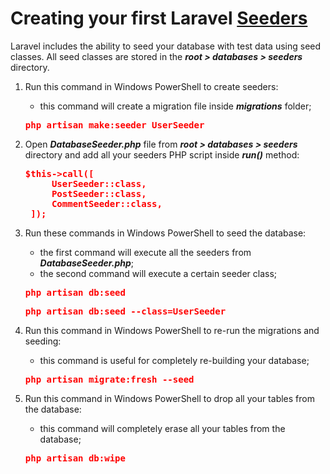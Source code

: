# Creating your first Laravel [Seeders](https://laravel.com/docs/8.x/seeding "Laravel Database: Seeders")

Laravel includes the ability to seed your database with test data using seed classes. All seed classes are stored in the <span style="font-style:italic; font-weight:bold;">root > databases > seeders</span> directory.

1. Run this command in Windows PowerShell to create seeders: 
   * this command will create a migration file inside <span style="font-style:italic; font-weight:bold;">migrations</span> folder;

    <span style="color:red; font-weight:bold;">
        <pre>php artisan make:seeder UserSeeder</pre>
    </span>

2. Open <span style="font-style:italic; font-weight:bold;">DatabaseSeeder.php</span> file from <span style="font-style:italic; font-weight:bold;">root > databases > seeders</span> directory and add all your seeders PHP script inside <span style="font-style:italic; font-weight:bold;">run()</span> method: 

    <span style="color:red; font-weight:bold;">
        <pre>$this->call([
        UserSeeder::class,
        PostSeeder::class,
        CommentSeeder::class,
    ]);</pre>
    </span>

3. Run these commands in Windows PowerShell to seed the database:
   * the first command will execute all the seeders from <span style="font-style:italic; font-weight:bold;">DatabaseSeeder.php</span>;
   * the second command will execute a certain seeder class;

    <span style="color:red; font-weight:bold;">
        <pre>php artisan db:seed</pre>
        <pre>php artisan db:seed --class=UserSeeder</pre>
    </span>

4. Run this command in Windows PowerShell to re-run the migrations and seeding:
   * this command is useful for completely re-building your database;
   
    <span style="color:red; font-weight:bold;">
        <pre>php artisan migrate:fresh --seed</pre>
    </span>

5. Run this command in Windows PowerShell to drop all your tables from the database:
   * this command will completely erase all your tables from the database;
   
    <span style="color:red; font-weight:bold;">
        <pre>php artisan db:wipe</pre>
    </span>